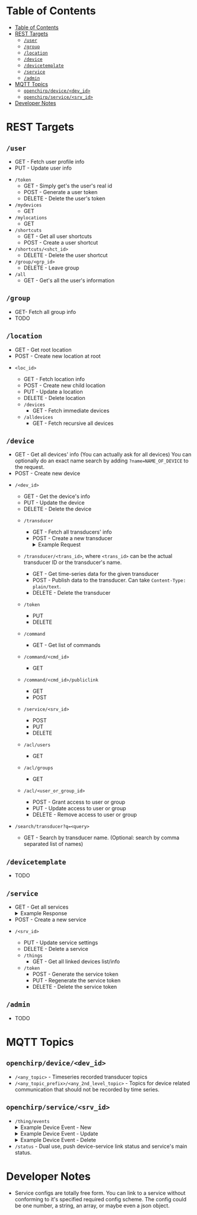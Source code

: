# Table of Contents
- [Table of Contents](#table-of-contents)
- [REST Targets](#rest-targets)
    - [`/user`](#user)
    - [`/group`](#group)
    - [`/location`](#location)
    - [`/device`](#device)
    - [`/devicetemplate`](#devicetemplate)
    - [`/service`](#service)
    - [`/admin`](#admin)
- [MQTT Topics](#mqtt-topics)
    - [`openchirp/device/<dev_id>`](#openchirpdevicedevid)
    - [`openchirp/service/<srv_id>`](#openchirpservicesrvid)
- [Developer Notes](#developer-notes)


# REST Targets

## `/user`
- GET - Fetch user profile info
- PUT - Update user info
* `/token`
    - GET - Simply get's the user's real id
    - POST - Generate a user token
    - DELETE - Delete the user's token
* `/mydevices`
    - GET
* `/mylocations`
    - GET
* `/shortcuts`
    - GET - Get all user shortcuts
    - POST - Create a user shortcut
* `/shortcuts/<shct_id>`
    - DELETE - Delete the user shortcut
* `/group/<grp_id>`
    - DELETE - Leave group
* `/all`
    - GET - Get's all the user's information

## `/group`
- GET- Fetch all group info
- TODO


## `/location`
- GET - Get root location
- POST - Create new location at root

* `<loc_id>`
    - GET - Fetch location info
    - POST - Create new child location
    - PUT - Update a location
    - DELETE - Delete location

    * `/devices`
        - GET - Fetch immediate devices
    * `/alldevices`
        - GET - Fetch recursive all devices


## `/device`
- GET - Get all devices' info (You can actually ask for all devices)
    You can optionally do an exact name search by adding `?name=NAME_OF_DEVICE`
    to the request.
- POST - Create new device

* `/<dev_id>`
    - GET - Get the device's info
    - PUT - Update the device
    - DELETE - Delete the device

    * `/transducer`
        - GET - Fetch all transducers' info
        - POST - Create a new transducer
            <details>
            <summary>Example Request</summary>
            <pre>
            {
                "name":"Temperature",
                "unit":"Celsius",
                "is_actuable": false
            }
            </pre>
            </details>
    * `/transducer/<trans_id>`, where `<trans_id>` can be the actual transducer ID or the transducer's name.
        - GET - Get time-series data for the given transducer
        - POST - Publish data to the transducer. Can take `Content-Type: plain/text`.
        - DELETE - Delete the transducer

    * `/token`
        - PUT
        - DELETE

    * `/command`
        - GET - Get list of commands
    * `/command/<cmd_id>`
        - GET
    * `/command/<cmd_id>/publiclink`
        - GET
        - POST

    * `/service/<srv_id>`
        - POST
        - PUT
        - DELETE

    * `/acl/users`
        - GET
    * `/acl/groups`
        - GET
    * `/acl/<user_or_group_id>`
        - POST - Grant access to user or group
        - PUT - Update access to user or group
        - DELETE - Remove access to user or group

* `/search/transducer?q=<query>`
    - GET - Search by transducer name.
    (Optional: search by comma separated list of names)

## `/devicetemplate`
- TODO

## `/service`
- GET - Get all services
    <details>
    <summary>Example Response</summary>
    <pre>
    [
        {
            "_id": "592880c57d6ec25f901d9668",
            "updated_at": "2018-03-04T03:17:40.541Z",
            "created_at": "2017-05-26T19:23:49.953Z",
            "owner": {
                "_id": "5911f5ab65dd1376d1996d3f",
                "email": "hesling.craig@gmail.com",
                "name": "Craig Hesling",
                "id": "5911f5ab65dd1376d1996d3f"
            },
            "name": "LoRaWAN",
            "description": "LoRaWAN device registration",
            "__v": 22,
            "properties": {
                "AppServerTarget": "something",
                "AppServerApplicationID": "somenumber"
            },
            "config_required": [
                {
                    "key_name": "DevEUI",
                    "key_description": "A device's unique identifier (8 byte hexadecimal)",
                    "key_example": "1122334455667788",
                    "key_required": true
                },
            ],
            "status": {
                "timestamp": "2018-03-04T03:17:40.541Z",
                "message": "Running"
            },
            "pubsub": {
                "protocol": "MQTT",
                "endpoint": "openchirp/services/592880c57d6ec25f901d9668",
                "events_endpoint": "openchirp/services/592880c57d6ec25f901d9668/thing/events",
                "status_endpoint": "openchirp/services/592880c57d6ec25f901d9668/status"
            },
            "device_permission": 0,
            "id": "592880c57d6ec25f901d9668"
        }
    ]
    </pre>
    </details>
- POST - Create a new service

* `/<srv_id>`
    - PUT - Update service settings
    - DELETE - Delete a service

    * `/things`
        - GET - Get all linked devices list/info
    * `/token`
        - POST - Generate the service token
        - PUT - Regenerate the service token
        - DELETE - Delete the service token

## `/admin`
- TODO

# MQTT Topics

## `openchirp/device/<dev_id>`
- `/<any_topic>` - Timeseries recorded transducer topics
- `/<any_topic_prefix>/<any_2nd_level_topic>` - Topics for device related
    communication that should not be recorded by time series.
## `openchirp/service/<srv_id>`
- `/thing/events`
    <details>
    <summary>Example Device Event - New</summary>
    <pre>
        {
            "action":"new",
            "thing":{
                "type":"device",
                "id":"5aa7198f69da9508643081c1",
                "pubsub":{
                    "protocol":"MQTT","endpoint":"openchirp/device/5aa7198f69da9508643081c1"
                },
                "config":[
                    {"key":"rxconfig","value":"blahRX"},
                    {"key":"txconfig","value":"blahTX"}
                ]
            }
        }
    </pre>
    </details>
    <details>
    <summary>Example Device Event - Update</summary>
    <pre>
        {
            "action":"update",
            "thing":{
                "type":"device",
                "id":"5aa7198f69da9508643081c1",
                "pubsub":{
                    "protocol":"MQTT","endpoint":"openchirp/device/5aa7198f69da9508643081c1"
                },
                "config":[
                    {"key":"rxconfig","value":"blahNewRX"},
                    {"key":"txconfig","value":"blahTX"}
                ]
            }
        }
    </pre>
    </details>
    <details>
    <summary>Example Device Event - Delete</summary>
    <pre>
        {
            "action":"delete",
            "thing":{
                "type":"device",
                "id":"5aa7198f69da9508643081c1",
                "pubsub":{
                    "protocol":"MQTT",
                    "endpoint":"openchirp/device/5aa7198f69da9508643081c1"
                }
            }
        }
    </pre>
    </details>
- `/status` - Dual use, push device-service link status and service's main status.

# Developer Notes
* Service configs are totally free form.
  You can link to a service without conforming to it's specified required config scheme. The config could be one number, a string, an array, or maybe even a json object.